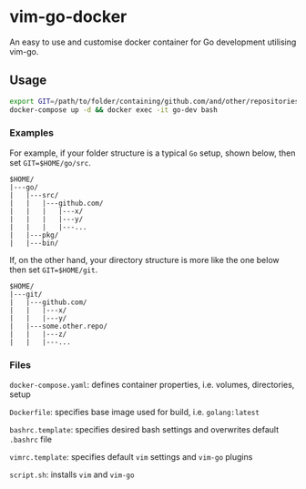 # vim-go-docker
An easy to use and customise docker container for Go development utilising vim-go.

## Usage
```bash
export GIT=/path/to/folder/containing/github.com/and/other/repositories
docker-compose up -d && docker exec -it go-dev bash
```
### Examples
For example, if your folder structure is a typical `Go` setup, shown below, then set `GIT=$HOME/go/src`.
```
$HOME/
|---go/
|   |---src/
|   |   |---github.com/
|   |   |   |---x/
|   |   |   |---y/
|   |   |   |---...
|   |---pkg/
|   |---bin/
```

If, on the other hand, your directory structure is more like the one below then set `GIT=$HOME/git`.
```
$HOME/
|---git/
|   |---github.com/
|   |   |---x/
|   |   |---y/
|   |---some.other.repo/
|   |   |---z/
|   |   |---...
```


### Files
`docker-compose.yaml`: defines container properties, i.e. volumes, directories, setup

`Dockerfile`: specifies base image used for build, i.e. `golang:latest`

`bashrc.template`: specifies desired bash settings and overwrites default `.bashrc` file

`vimrc.template`: specifies default `vim` settings and `vim-go` plugins

`script.sh`: installs `vim` and `vim-go`
